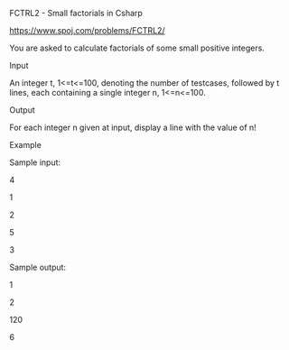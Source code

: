 FCTRL2 - Small factorials in Csharp

https://www.spoj.com/problems/FCTRL2/

You are asked to calculate factorials of some small positive integers.

Input

An integer t, 1<=t<=100, denoting the number of testcases, followed by t lines, each containing a single integer n, 1<=n<=100.

Output

For each integer n given at input, display a line with the value of n!

Example

Sample input:

4

1

2

5

3

Sample output:

1

2

120

6
